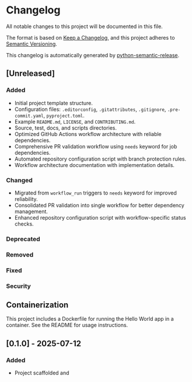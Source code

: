 # Changelog

All notable changes to this project will be documented in this file.

The format is based on [Keep a Changelog](https://keepachangelog.com/en/1.0.0/),
and this project adheres to [Semantic Versioning](https://semver.org/spec/v2.0.0.html).

This changelog is automatically generated by [python-semantic-release](https://python-semantic-release.readthedocs.io/).

## [Unreleased]

### Added

-   Initial project template structure.
-   Configuration files: `.editorconfig`, `.gitattributes`, `.gitignore`, `.pre-commit.yaml`, `pyproject.toml`.
-   Example `README.md`, `LICENSE`, and `CONTRIBUTING.md`.
-   Source, test, docs, and scripts directories.
-   Optimized GitHub Actions workflow architecture with reliable dependencies.
-   Comprehensive PR validation workflow using `needs` keyword for job dependencies.
-   Automated repository configuration script with branch protection rules.
-   Workflow architecture documentation with implementation details.

### Changed

-   Migrated from `workflow_run` triggers to `needs` keyword for improved reliability.
-   Consolidated PR validation into single workflow for better dependency management.
-   Enhanced repository configuration script with workflow-specific status checks.

### Deprecated

### Removed

### Fixed

### Security

## Containerization

This project includes a Dockerfile for running the Hello World app in a container. See the README for usage instructions.

## [0.1.0] - 2025-07-12

### Added

-   Project scaffolded and
